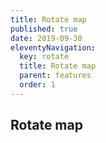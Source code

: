 ```yaml
---
title: Rotate map
published: true
date: 2019-09-30
eleventyNavigation:
  key: rotate
  title: Rotate map
  parent: features
  order: 1
---
```


## Rotate map
